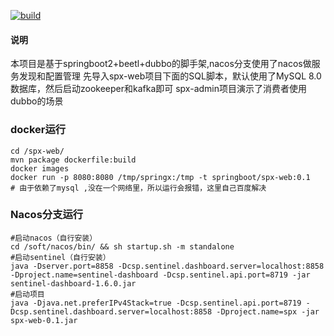 [![build](https://www.travis-ci.org/iminto/spx.svg?branch=master)](https://www.travis-ci.org/iminto/spx)


#### 说明
本项目是基于springboot2+beetl+dubbo的脚手架,nacos分支使用了nacos做服务发现和配置管理
先导入spx-web项目下面的SQL脚本，默认使用了MySQL 8.0数据库，然后启动zookeeper和kafka即可
spx-admin项目演示了消费者使用dubbo的场景

### docker运行
``` shell
cd /spx-web/
mvn package dockerfile:build
docker images
docker run -p 8080:8080 /tmp/springx:/tmp -t springboot/spx-web:0.1
# 由于依赖了mysql ,没在一个网络里，所以运行会报错，这里自己百度解决
```

### Nacos分支运行
``` shell
#启动nacos（自行安装）
cd /soft/nacos/bin/ && sh startup.sh -m standalone
#启动sentinel（自行安装）
java -Dserver.port=8858 -Dcsp.sentinel.dashboard.server=localhost:8858 -Dproject.name=sentinel-dashboard -Dcsp.sentinel.api.port=8719 -jar sentinel-dashboard-1.6.0.jar
#启动项目
java -Djava.net.preferIPv4Stack=true -Dcsp.sentinel.api.port=8719 -Dcsp.sentinel.dashboard.server=localhost:8858 -Dproject.name=spx -jar spx-web-0.1.jar
```

